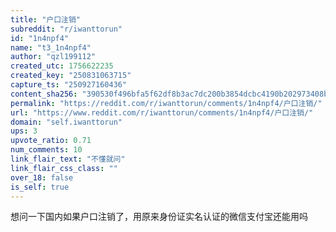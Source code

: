 ```yaml
---
title: "户口注销"
subreddit: "r/iwanttorun"
id: "1n4npf4"
name: "t3_1n4npf4"
author: "qzl199112"
created_utc: 1756622235
created_key: "250831063715"
capture_ts: "250927160436"
content_sha256: "390530f496bfa5f62df8b3ac7dc200b3854dcbc4190b202973408b6c33b2d78e"
permalink: "https://reddit.com/r/iwanttorun/comments/1n4npf4/户口注销/"
url: "https://www.reddit.com/r/iwanttorun/comments/1n4npf4/户口注销/"
domain: "self.iwanttorun"
ups: 3
upvote_ratio: 0.71
num_comments: 10
link_flair_text: "不懂就问"
link_flair_css_class: ""
over_18: false
is_self: true
---
```


想问一下国内如果户口注销了，用原来身份证实名认证的微信支付宝还能用吗

